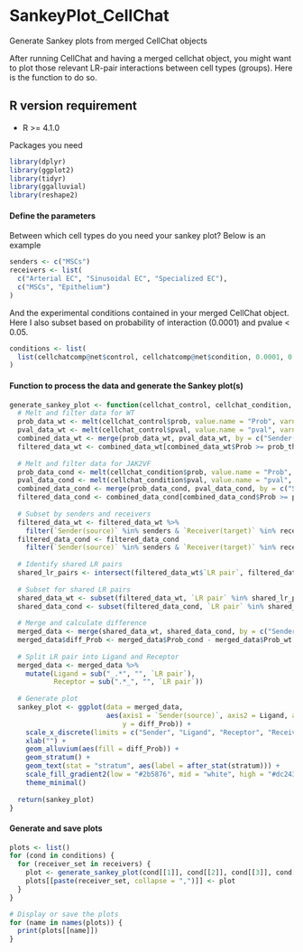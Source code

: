 # SankeyPlot_CellChat
Generate Sankey plots from merged CellChat objects

After running CellChat and having a merged cellchat object, you might want to plot those relevant LR-pair interactions between cell types (groups).
Here is the function to do so.

## R version requirement

- R \>= 4.1.0

Packages you need

``` r
library(dplyr)
library(ggplot2)
library(tidyr)
library(ggalluvial)
library(reshape2)
```

#### Define the parameters
Between which cell types do you need your sankey plot?
Below is an example 

``` r
senders <- c("MSCs")
receivers <- list(
  c("Arterial EC", "Sinusoidal EC", "Specialized EC"),
  c("MSCs", "Epithelium")
)
```
And the experimental conditions contained in your merged CellChat object.
Here I also subset based on probability of interaction (0.0001) and pvalue < 0.05.

``` r
conditions <- list(
  list(cellchatcomp@net$control, cellchatcomp@net$condition, 0.0001, 0.05)
)
```

#### Function to process the data and generate the Sankey plot(s)

``` r
generate_sankey_plot <- function(cellchat_control, cellchat_condition, prob_threshold, pval_threshold, senders, receivers) {
  # Melt and filter data for WT
  prob_data_wt <- melt(cellchat_control$prob, value.name = "Prob", varnames = c("Sender(source)", "Receiver(target)", "LR pair"))
  pval_data_wt <- melt(cellchat_control$pval, value.name = "pval", varnames = c("Sender(source)", "Receiver(target)", "LR pair"))
  combined_data_wt <- merge(prob_data_wt, pval_data_wt, by = c("Sender(source)", "Receiver(target)", "LR pair"))
  filtered_data_wt <- combined_data_wt[combined_data_wt$Prob >= prob_threshold & combined_data_wt$pval <= pval_threshold, ]
  
  # Melt and filter data for JAK2VF
  prob_data_cond <- melt(cellchat_condition$prob, value.name = "Prob", varnames = c("Sender(source)", "Receiver(target)", "LR pair"))
  pval_data_cond <- melt(cellchat_condition$pval, value.name = "pval", varnames = c("Sender(source)", "Receiver(target)", "LR pair"))
  combined_data_cond <- merge(prob_data_cond, pval_data_cond, by = c("Sender(source)", "Receiver(target)", "LR pair"))
  filtered_data_cond <- combined_data_cond[combined_data_cond$Prob >= prob_threshold & combined_data_cond$pval <= pval_threshold, ]
  
  # Subset by senders and receivers
  filtered_data_wt <- filtered_data_wt %>%
    filter(`Sender(source)` %in% senders & `Receiver(target)` %in% receivers)
  filtered_data_cond <- filtered_data_cond
    filter(`Sender(source)` %in% senders & `Receiver(target)` %in% receivers)
  
  # Identify shared LR pairs
  shared_lr_pairs <- intersect(filtered_data_wt$`LR pair`, filtered_data_cond`LR pair`)
  
  # Subset for shared LR pairs
  shared_data_wt <- subset(filtered_data_wt, `LR pair` %in% shared_lr_pairs)
  shared_data_cond <- subset(filtered_data_cond, `LR pair` %in% shared_lr_pairs)
  
  # Merge and calculate difference
  merged_data <- merge(shared_data_wt, shared_data_cond, by = c("Sender(source)", "Receiver(target)", "LR pair"), suffixes = c("_wt", "_cond"))
  merged_data$diff_Prob <- merged_data$Prob_cond - merged_data$Prob_wt
  
  # Split LR pair into Ligand and Receptor
  merged_data <- merged_data %>%
    mutate(Ligand = sub("_.*", "", `LR pair`),
           Receptor = sub(".*_", "", `LR pair`))
  
  # Generate plot
  sankey_plot <- ggplot(data = merged_data,
                        aes(axis1 = `Sender(source)`, axis2 = Ligand, axis3 = Receptor, axis4 = `Receiver(target)`,
                            y = diff_Prob)) +
    scale_x_discrete(limits = c("Sender", "Ligand", "Receptor", "Receiver"), expand = c(.01, .05)) +
    xlab("") +
    geom_alluvium(aes(fill = diff_Prob)) +
    geom_stratum() +
    geom_text(stat = "stratum", aes(label = after_stat(stratum))) +
    scale_fill_gradient2(low = "#2b5876", mid = "white", high = "#dc2430", midpoint = 0, name = "Δ Prob.") +
    theme_minimal()
  
  return(sankey_plot)
}
```

#### Generate and save plots

```r
plots <- list()
for (cond in conditions) {
  for (receiver_set in receivers) {
    plot <- generate_sankey_plot(cond[[1]], cond[[2]], cond[[3]], cond[[4]], senders, receiver_set)
    plots[[paste(receiver_set, collapse = ",")]] <- plot
  }
}

# Display or save the plots
for (name in names(plots)) {
  print(plots[[name]])
}
```
